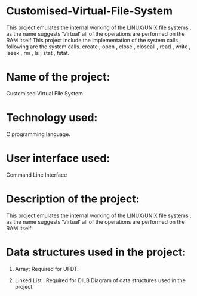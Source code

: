 # Customised-Virtual-File-System
This project emulates the internal working of the LINUX/UNIX file systems . as the name suggests ‘Virtual’ all of the operations are performed on the RAM itself  This project include the implementation of the system calls , following are the system calls.  create , open , close , closeall , read , write , lseek , rm , ls , stat , fstat. 



# Name of the project:
Customised Virtual File System

# Technology used:
C programming language.


# User interface used: 
Command Line Interface

# Description of the project: 
This project emulates the internal working of the LINUX/UNIX file systems .
as the name suggests ‘Virtual’ all of the operations are performed on the RAM itself


# Data structures used in the project: 
1. Array:
Required for UFDT.

2. Linked List :
Required for DILB
Diagram of data structures used in the project: 




